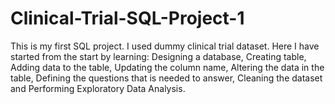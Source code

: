 # Clinical-Trial-SQL-Project-1
This is my first SQL project. I used dummy clinical trial dataset. Here I have started from the start by learning: Designing a database, Creating table, Adding data to the table, Updating the column name, Altering the data in the table, Defining the questions that is needed to answer, Cleaning the dataset and Performing Exploratory Data Analysis.
